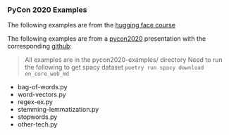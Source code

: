### PyCon 2020 Examples

The following examples are from the [hugging face course](https://huggingface.co/course/chapter0/1?fw=pt)

The following examples are from a [pycon2020](https://www.youtube.com/watch?v=vyOgWhwUmec)
presentation with the corresponding [github](https://github.com/keithgalli/pycon2020):
> All examples are in the pycon2020-examples/ directory
> Need to run the following to get spacy dataset `poetry run spacy download en_core_web_md`
- bag-of-words.py
- word-vectors.py
- regex-ex.py
- stemming-lemmatization.py
- stopwords.py
- other-tech.py
